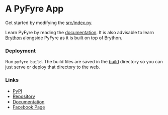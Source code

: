 # A PyFyre App
Get started by modifying the [src/index.py](src/index.py).

Learn PyFyre by reading the [documentation](https://pyfyre-docs.netlify.app/). It is also advisable to learn [Brython](https://www.brython.info/) alongside PyFyre as it is built on top of Brython.

### Deployment
Run `pyfyre build`. The build files are saved in the [build](build) directory so you can just serve or deploy that directory to the web.

### Links
- [PyPI](https://pypi.org/project/pyfyre/)
- [Repository](https://github.com/pyfyre/pyfyre)
- [Documentation](https://pyfyre-docs.netlify.app/)
- [Facebook Page](https://www.facebook.com/pyfyreframework/)
